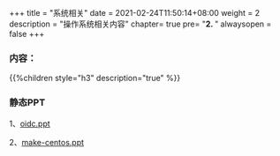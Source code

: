 +++
title = "系统相关"
date =  2021-02-24T11:50:14+08:00
weight = 2
description = "操作系统相关内容"
chapter= true
pre= "<b>2. </b>"
alwaysopen = false
+++


### 内容：

{{%children style="h3" description="true" %}}



### 静态PPT

1、[oidc.ppt](/ppt/oauth.html)

2、[make-centos.ppt](/ppt/make-centos.html)

